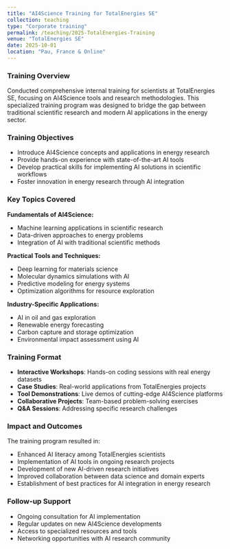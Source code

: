 ```yaml
---
title: "AI4Science Training for TotalEnergies SE"
collection: teaching
type: "Corporate training"
permalink: /teaching/2025-TotalEnergies-Training
venue: "TotalEnergies SE"
date: 2025-10-01
location: "Pau, France & Online"
---
```


### Training Overview

Conducted comprehensive internal training for scientists at TotalEnergies SE, focusing on AI4Science tools and research methodologies. This specialized training program was designed to bridge the gap between traditional scientific research and modern AI applications in the energy sector.

### Training Objectives

- Introduce AI4Science concepts and applications in energy research
- Provide hands-on experience with state-of-the-art AI tools
- Develop practical skills for implementing AI solutions in scientific workflows
- Foster innovation in energy research through AI integration

### Key Topics Covered

**Fundamentals of AI4Science:**
- Machine learning applications in scientific research
- Data-driven approaches to energy problems
- Integration of AI with traditional scientific methods

**Practical Tools and Techniques:**
- Deep learning for materials science
- Molecular dynamics simulations with AI
- Predictive modeling for energy systems
- Optimization algorithms for resource exploration

**Industry-Specific Applications:**
- AI in oil and gas exploration
- Renewable energy forecasting
- Carbon capture and storage optimization
- Environmental impact assessment using AI

### Training Format

- **Interactive Workshops**: Hands-on coding sessions with real energy datasets
- **Case Studies**: Real-world applications from TotalEnergies projects
- **Tool Demonstrations**: Live demos of cutting-edge AI4Science platforms
- **Collaborative Projects**: Team-based problem-solving exercises
- **Q&A Sessions**: Addressing specific research challenges

### Impact and Outcomes

The training program resulted in:
- Enhanced AI literacy among TotalEnergies scientists
- Implementation of AI tools in ongoing research projects
- Development of new AI-driven research initiatives
- Improved collaboration between data science and domain experts
- Establishment of best practices for AI integration in energy research

### Follow-up Support

- Ongoing consultation for AI implementation
- Regular updates on new AI4Science developments
- Access to specialized resources and tools
- Networking opportunities with AI research community